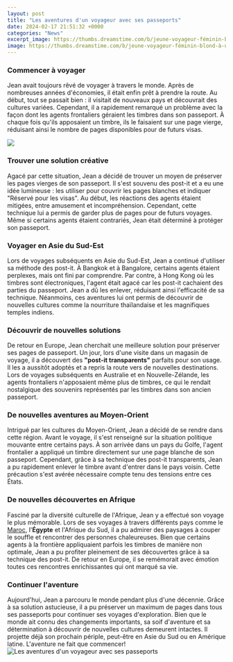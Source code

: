 ```yaml
---
layout: post
title: "Les aventures d'un voyageur avec ses passeports"
date: 2024-02-17 21:51:32 +0000
categories: "News"
excerpt_image: https://thumbs.dreamstime.com/b/jeune-voyageur-féminin-blond-à-une-agence-de-visite-jugeant-des-passeports-en-gros-plan-108256869.jpg
image: https://thumbs.dreamstime.com/b/jeune-voyageur-féminin-blond-à-une-agence-de-visite-jugeant-des-passeports-en-gros-plan-108256869.jpg
---
```


### Commencer à voyager
Jean avait toujours rêvé de voyager à travers le monde. Après de nombreuses années d'économies, il était enfin prêt à prendre la route. Au début, tout se passait bien : il visitait de nouveaux pays et découvrait des cultures variées. Cependant, il a rapidement remarqué un problème avec la façon dont les agents frontaliers géraient les timbres dans son passeport. À chaque fois qu'ils apposaient un timbre, ils le faisaient sur une page vierge, réduisant ainsi le nombre de pages disponibles pour de futurs visas. 

![](http://www.meilleure-note.com/wp-content/uploads/2020/07/passeport-voyage-a-letranger.jpg)
### Trouver une solution créative
Agacé par cette situation, Jean a décidé de trouver un moyen de préserver les pages vierges de son passeport. Il s'est souvenu des post-it et a eu une idée lumineuse : les utiliser pour couvrir les pages blanches et indiquer "Réservé pour les visas". Au début, les réactions des agents étaient mitigées, entre amusement et incompréhension. Cependant, cette technique lui a permis de garder plus de pages pour de futurs voyages. Même si certains agents étaient contrariés, Jean était déterminé à protéger son passeport.
### Voyager en Asie du Sud-Est 
Lors de voyages subséquents en Asie du Sud-Est, Jean a continué d'utiliser sa méthode des post-it. À Bangkok et à Bangalore, certains agents étaient perplexes, mais ont fini par comprendre. Par contre, à Hong Kong où les timbres sont électroniques, l'agent était agacé car les post-it cachaient des parties du passeport. Jean a dû les enlever, réduisant ainsi l'efficacité de sa technique. Néanmoins, ces aventures lui ont permis de découvrir de nouvelles cultures comme la nourriture thaïlandaise et les magnifiques temples indiens.
### Découvrir de nouvelles solutions
De retour en Europe, Jean cherchait une meilleure solution pour préserver ses pages de passeport. Un jour, lors d'une visite dans un magasin de voyage, il a découvert des **"post-it transparents"** parfaits pour son usage. Il les a aussitôt adoptés et a repris la route vers de nouvelles destinations. Lors de voyages subséquents en Australie et en Nouvelle-Zélande, les agents frontaliers n'apposaient même plus de timbres, ce qui le rendait nostalgique des souvenirs représentés par les timbres dans son ancien passeport.  
### De nouvelles aventures au Moyen-Orient
Intrigué par les cultures du Moyen-Orient, Jean a décidé de se rendre dans cette région. Avant le voyage, il s'est renseigné sur la situation politique mouvante entre certains pays. À son arrivée dans un pays du Golfe, l'agent frontalier a appliqué un timbre directement sur une page blanche de son passeport. Cependant, grâce à sa technique des post-it transparents, Jean a pu rapidement enlever le timbre avant d'entrer dans le pays voisin. Cette précaution s'est avérée nécessaire compte tenu des tensions entre ces États.
### De nouvelles découvertes en Afrique 
Fasciné par la diversité culturelle de l'Afrique, Jean y a effectué son voyage le plus mémorable. Lors de ses voyages à travers différents pays comme le [Maroc](https://jnewshub.github.io/2023-10-14-the-fascinating-history-and-etymology-of-the-city-of-aleppo/), l'**Égypte** et l'Afrique du Sud, il a pu admirer des paysages à couper le souffle et rencontrer des personnes chaleureuses. Bien que certains agents à la frontière appliquaient parfois les timbres de manière non optimale, Jean a pu profiter pleinement de ses découvertes grâce à sa technique des post-it. De retour en Europe, il se remémorait avec émotion toutes ces rencontres enrichissantes qui ont marqué sa vie.
### Continuer l'aventure
Aujourd'hui, Jean a parcouru le monde pendant plus d'une décennie. Grâce à sa solution astucieuse, il a pu préserver un maximum de pages dans tous ses passeports pour continuer ses voyages d'exploration. Bien que le monde ait connu des changements importants, sa soif d'aventure et sa détermination à découvrir de nouvelles cultures demeurent intactes. Il projette déjà son prochain périple, peut-être en Asie du Sud ou en Amérique latine. L'aventure ne fait que commencer!
![Les aventures d'un voyageur avec ses passeports](https://thumbs.dreamstime.com/b/jeune-voyageur-féminin-blond-à-une-agence-de-visite-jugeant-des-passeports-en-gros-plan-108256869.jpg)